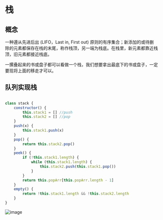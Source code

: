 # 栈
## 概念
一种遵从先进后出 (LIFO，Last in, First out) 原则的有序集合；新添加的或待删除的元素都保存在栈的末尾，称作栈顶，另一端为栈底。在栈里，新元素都靠近栈顶，旧元素都接近栈底。

一摞叠起来的书或盘子都可以看做一个栈，我们想要拿出最底下的书或盘子，一定要现将上面的移走才可以。


## 队列实现栈
``` javascript

class stack {
    constructor() {
        this.stack1 = [] //push
        this.stack2 = [] //pop
    }
    push(x) {
        this.stack1.push(x)
    }
    pop() {
        return this.stack2.pop()
    }
    peek() {
        if (!this.stack1.length) {
            while (this.stack1.length) {
                this.stack2.push(this.stack1.pop())
            }
        }
        return this.popArr[this.popArr.length - 1]
    }
    empty() {
        return !this.stack1.length && !this.stack2.length
    }
}
```



![image](https://user-gold-cdn.xitu.io/2017/6/26/203ec2f15dff3c57852c3e0c6a034ce5?imageView2/0/w/1280/h/960/format/webp/ignore-error/1)